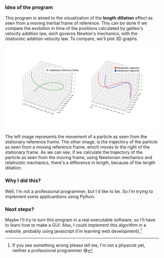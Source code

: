 ### Idea of the program

This program is aimed to the visualization of the **length dillation** effect as seen from a moving inertial frame of reference. This can be done if we compare the evolution in time of the positions calculated by galileo's velocity addition law, wich governs Newton's mechanics, with the relativistic addition velocity law. To compare, we'll plot 3D graphs.

![This is an image](https://github.com/Leonardo-Loreti/Relativistic-Mechanics-Visualization/blob/master/trajectories.png)

The left image represents the movement of a particle as seen from the stationary reference frame. The other image, is the trajectory of the particle as seen from a moving reference frame, which moves to the right of the stationary frame. As we can see, if we calculate the trajectory of the particle as seen from the moving frame, using Newtonian mechanics and relativistic mechanics, there's a difference in length, because of the length dillation.

### Why I did this?

Well, I'm not a professional programmer, but I'd like to be. So I'm trying to implement some applicantions using Python.

### Next steps?

Maybe I'll try to turn this program in a real executable software, so I'll have to learn how to make a GUI. Also, I could implement this algorithm in a website, probably using javascript (I'm learning web development).[^1]

[^1]:If you see something wrong please tell me, I'm not a physicist yet, neither a professional programmer 😅
